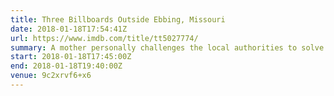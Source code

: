 ```yaml
---
title: Three Billboards Outside Ebbing, Missouri
date: 2018-01-18T17:54:41Z
url: https://www.imdb.com/title/tt5027774/
summary: A mother personally challenges the local authorities to solve her daughter’s murder when they fail to catch the culprit.
start: 2018-01-18T17:45:00Z
end: 2018-01-18T19:40:00Z
venue: 9c2xrvf6+x6
---
```

